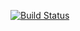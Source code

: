 [![Build Status](https://api.travis-ci.org/ChepikPolina/lab05.svg?branch=master)](https://travis-ci.org/ChepikPolina/lab05)

